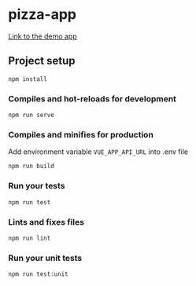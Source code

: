 # pizza-app
[Link to the demo app](https://pizza-beaver-bf1837.netlify.app/)

## Project setup
```
npm install
```

### Compiles and hot-reloads for development
```
npm run serve
```

### Compiles and minifies for production
Add environment variable `VUE_APP_API_URL` into .env file
```
npm run build
```

### Run your tests
```
npm run test
```

### Lints and fixes files
```
npm run lint
```

### Run your unit tests
```
npm run test:unit
```
